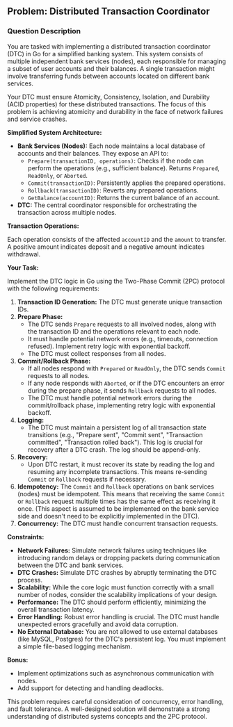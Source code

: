 ## Problem: Distributed Transaction Coordinator

### Question Description

You are tasked with implementing a distributed transaction coordinator (DTC) in Go for a simplified banking system. This system consists of multiple independent bank services (nodes), each responsible for managing a subset of user accounts and their balances. A single transaction might involve transferring funds between accounts located on different bank services.

Your DTC must ensure Atomicity, Consistency, Isolation, and Durability (ACID properties) for these distributed transactions. The focus of this problem is achieving atomicity and durability in the face of network failures and service crashes.

**Simplified System Architecture:**

*   **Bank Services (Nodes):** Each node maintains a local database of accounts and their balances. They expose an API to:
    *   `Prepare(transactionID, operations)`: Checks if the node can perform the operations (e.g., sufficient balance). Returns `Prepared`, `ReadOnly`, or `Aborted`.
    *   `Commit(transactionID)`: Persistently applies the prepared operations.
    *   `Rollback(transactionID)`: Reverts any prepared operations.
    *   `GetBalance(accountID)`: Returns the current balance of an account.
*   **DTC:** The central coordinator responsible for orchestrating the transaction across multiple nodes.

**Transaction Operations:**

Each operation consists of the affected `accountID` and the `amount` to transfer. A positive amount indicates deposit and a negative amount indicates withdrawal.

**Your Task:**

Implement the DTC logic in Go using the Two-Phase Commit (2PC) protocol with the following requirements:

1.  **Transaction ID Generation:** The DTC must generate unique transaction IDs.
2.  **Prepare Phase:**
    *   The DTC sends `Prepare` requests to all involved nodes, along with the transaction ID and the operations relevant to each node.
    *   It must handle potential network errors (e.g., timeouts, connection refused). Implement retry logic with exponential backoff.
    *   The DTC must collect responses from all nodes.
3.  **Commit/Rollback Phase:**
    *   If all nodes respond with `Prepared` or `ReadOnly`, the DTC sends `Commit` requests to all nodes.
    *   If any node responds with `Aborted`, or if the DTC encounters an error during the prepare phase, it sends `Rollback` requests to all nodes.
    *   The DTC must handle potential network errors during the commit/rollback phase, implementing retry logic with exponential backoff.
4.  **Logging:**
    *   The DTC must maintain a persistent log of all transaction state transitions (e.g., "Prepare sent", "Commit sent", "Transaction committed", "Transaction rolled back"). This log is crucial for recovery after a DTC crash. The log should be append-only.
5.  **Recovery:**
    *   Upon DTC restart, it must recover its state by reading the log and resuming any incomplete transactions. This means re-sending `Commit` or `Rollback` requests if necessary.
6.  **Idempotency:** The `Commit` and `Rollback` operations on bank services (nodes) must be idempotent. This means that receiving the same `Commit` or `Rollback` request multiple times has the same effect as receiving it once. (This aspect is assumed to be implemented on the bank service side and doesn't need to be explicitly implemented in the DTC).
7.  **Concurrency:** The DTC must handle concurrent transaction requests.

**Constraints:**

*   **Network Failures:** Simulate network failures using techniques like introducing random delays or dropping packets during communication between the DTC and bank services.
*   **DTC Crashes:** Simulate DTC crashes by abruptly terminating the DTC process.
*   **Scalability:** While the core logic must function correctly with a small number of nodes, consider the scalability implications of your design.
*   **Performance:** The DTC should perform efficiently, minimizing the overall transaction latency.
*   **Error Handling:** Robust error handling is crucial. The DTC must handle unexpected errors gracefully and avoid data corruption.
*   **No External Database:** You are not allowed to use external databases (like MySQL, Postgres) for the DTC's persistent log. You must implement a simple file-based logging mechanism.

**Bonus:**

*   Implement optimizations such as asynchronous communication with nodes.
*   Add support for detecting and handling deadlocks.

This problem requires careful consideration of concurrency, error handling, and fault tolerance. A well-designed solution will demonstrate a strong understanding of distributed systems concepts and the 2PC protocol.
